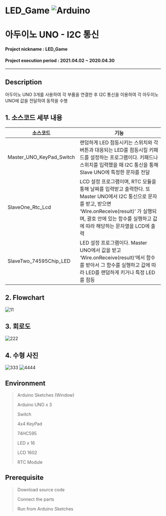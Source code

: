# LED_Game  ![Arduino](https://img.shields.io/badge/-Arduino-00979D?style=for-the-badge&logo=Arduino&logoColor=white)
# 아두이노 UNO - I2C 통신

#### Project nickname : LED_Game
#### Project execution period : 2021.04.02 ~ 2020.04.30
-----------------------
## Description
아두이노 UNO 3개를 사용하여 각 부품을 연결한 후 I2C 통신을 이용하여 각 아두이노 UNO에 값을 전달하여 동작을 수행

## 1. 소스코드 세부 내용
|소스코드|기능|
|------|---|
|Master_UNO_KeyPad_Switch|랜덤하게 LED 점등시키는 스위치와 각 버튼과 대응되는 LED를 점등시킬 키패드를 설정하는 프로그램이다. 키패드나 스위치를 입력했을 때 I2C 통신을 통해 Slave UNO에 특정한 문자를 전달|
|SlaveOne_Rtc_Lcd|LCD 설정 프로그램이며, RTC 모듈을 통해 날짜를 입력받고 출력한다. 또 Master UNO에서 I2C 통신으로 문자를 받고, 받으면 ‘Wire.onReceive(result)’ 가 실행되며, 괄호 안에 있는 함수를 실행하고 값에 따라 해당하는 문자열을 LCD에 출력|
|SlaveTwo_74595Chip_LED|LED 설정 프로그램이다. Master UNO에서 값을 받고 ‘Wire.onReceive(result)’에서 함수를 받아서 그 함수를 실행하고 값에 따라 LED를 랜덤하게 키거나 특정 LED를 점등|

## 2. Flowchart
![11](https://user-images.githubusercontent.com/49806698/150682435-d0ef0271-ecd8-4d31-b4b7-717c31d13772.png)


## 3. 회로도
![222](https://user-images.githubusercontent.com/49806698/150682546-71ca8376-61fa-48fa-bf5d-c85f0b4711a8.png)


## 4. 수형 사진
![333](https://user-images.githubusercontent.com/49806698/150682583-0d5e54bf-497a-484b-aa55-30f9251ca74c.png)
![4444](https://user-images.githubusercontent.com/49806698/150682612-47fee3b2-47b9-47d8-b461-4401b8e042ca.png)





## Environment

> Arduino Sketches (Window)
> 
> Arduino UNO x 3
>
> Switch
>
> 4x4 KeyPad
>
> 74HC595
>
> LED x 16
>
> LCD 1602
>
> RTC Module


## Prerequisite
> Download source code
> 
> Connect the parts
>
> Run from Arduino Sketches
